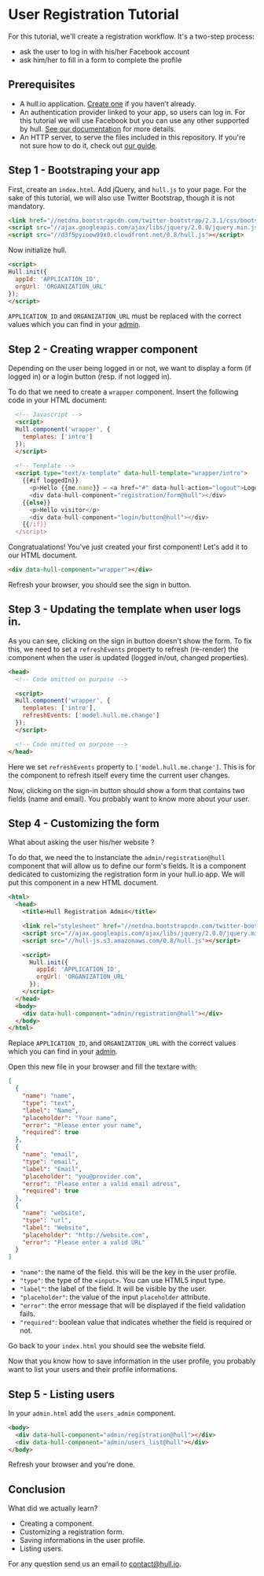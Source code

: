 # User Registration Tutorial

For this tutorial, we'll create a registration workflow. It's a two-step process:

* ask the user to log in with his/her Facebook account
* ask him/her to fill in a form to complete the profile

## Prerequisites

- A hull.io application. [Create one](https://accounts.hullapp.io/) if you haven’t already.
- An authentication provider linked to your app, so users can log in. For this tutorial we will use Facebook but you can use any other supported by hull. [See our documentation](http://hull.io/docs/references/services) for more details.
- An HTTP server, to serve the files included in this repository. If you're not sure how to do it, check out [our guide](https://github.com/hull/minimhull/wiki/Setup-an-HTTP-server).

## Step 1 - Bootstraping your app

First, create an `index.html`. Add jQuery, and `hull.js` to your page. For the sake of this tutorial,
we will also use Twitter Bootstrap, though it is not mandatory.

```html
<link href="//netdna.bootstrapcdn.com/twitter-bootstrap/2.3.1/css/bootstrap-combined.min.css">
<script src="//ajax.googleapis.com/ajax/libs/jquery/2.0.0/jquery.min.js"></script>
<script src="//d3f5pyioow99x0.cloudfront.net/0.8/hull.js"></script>
```

Now initialize hull.

```html
<script>
Hull.init({
  appId: 'APPLICATION_ID',
  orgUrl: 'ORGANIZATION_URL'
});
</script>
```

`APPLICATION_ID` and `ORGANIZATION_URL` must be replaced with the correct values which you can find in your [admin](https://accounts.hullapp.io).

## Step 2 - Creating wrapper component

Depending on the user being logged in or not, we want to display a form (if logged in) or a login button (resp. if not logged in).

To do that we need to create a `wrapper` component. Insert the following code in your HTML document:

```html
  <!-- Javascript -->
  <script>
  Hull.component('wrapper', {
    templates: ['intro']
  });
  </script>
  
  <!-- Template -->
  <script type="text/x-template" data-hull-template="wrapper/intro">
    {{#if loggedIn}}
      <p>Hello {{me.name}} – <a href="#" data-hull-action="logout">Logout</a></p>
      <div data-hull-component="registration/form@hull"></div>
    {{else}}
      <p>Hello visitor</p>
      <div data-hull-component="login/button@hull"></div>
    {{/if}}
  </script>
```

Congratualations! You've just created your first component! Let's add it to our HTML document.

```html
<div data-hull-component="wrapper"></div>
```

Refresh your browser, you should see the sign in button.

## Step 3 - Updating the template when user logs in.

As you can see, clicking on the sign in button doesn't show the form. To fix this, we need to set a `refreshEvents` property
to refresh (re-render) the component when the user is updated (logged in/out, changed properties).

```html
<head>
  <!-- Code omitted on purpose -->

  <script>
  Hull.component('wrapper', {
    templates: ['intro'],
    refreshEvents: ['model.hull.me.change']
  });
  </script>

  <!-- Code omitted on purpose -->
</head>
```

Here we set `refreshEvents` property to `['model.hull.me.change']`. This is for the component to refresh itself every time the current user changes.

Now, clicking on the sign-in button should show a form that contains two fields (name and email). You probably want to know more about your user.

## Step 4 - Customizing the form

What about asking the user his/her website ?

To do that, we need the to instanciate the `admin/registration@hull` component that will allow us to define our form's fields.
It is a component dedicated to customizing the registration form in your hull.io app.
We will put this component in a new HTML document.

```html
<html>
  <head>
    <title>Hull Registration Admin</title>

    <link rel="stylesheet" href="//netdna.bootstrapcdn.com/twitter-bootstrap/2.3.1/css/bootstrap-combined.min.css">
    <script src="//ajax.googleapis.com/ajax/libs/jquery/2.0.0/jquery.min.js"></script>
    <script src="//hull-js.s3.amazonaws.com/0.8/hull.js"></script>

    <script>
      Hull.init({
        appId: 'APPLICATION_ID',
        orgUrl: 'ORGANIZATION_URL'
      });
    </script>
  </head>
  <body>
    <div data-hull-component="admin/registration@hull"></div>
  </body>
</html>
```

Replace `APPLICATION_ID`, and `ORGANIZATION_URL` with the correct values which you can find in your [admin](http://hullapp.io).

Open this new file in your browser and fill the textare with:

```json
[
  {
    "name": "name",
    "type": "text",
    "label": "Name",
    "placeholder": "Your name",
    "error": "Please enter your name",
    "required": true
  },
  {
    "name": "email",
    "type": "email",
    "label": "Email",
    "placeholder": "you@provider.com",
    "error": "Please enter a valid email adress",
    "required": true
  },
  {
    "name": "website",
    "type": "url",
    "label": "Website",
    "placeholder": "http://website.com",
    "error": "Please enter a valid URL"
  }
]
```

- `"name"`: the name of the field. this will be the key in the user profile.
- `"type"`: the type of the `<input>`. You can use HTML5 input type.
- `"label"`: the label of the field. It will be visible by the user.
- `"placeholder"`: the value of the input `placeholder` attribute.
- `"error"`: the error message that will be displayed if the field validation fails.
- `"required"`: boolean value that indicates whether the field is required or not.

Go back to your `index.html` you should see the website field.

Now that you know how to save information in the user profile, you probably want to list your users and their profile informations.

## Step 5 - Listing users

In your `admin.html` add the `users_admin` component.

```html
<body>
  <div data-hull-component="admin/registration@hull"></div>
  <div data-hull-component="admin/users_list@hull"></div>
</body>
```

Refresh your browser and you're done.

## Conclusion

What did we actually learn?

- Creating a component.
- Customizing a registration form.
- Saving informations in the user profile.
- Listing users.


For any question send us an email to contact@hull.io.
